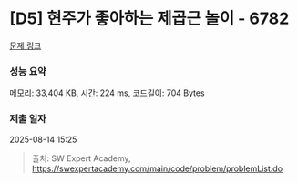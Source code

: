 # [D5] 현주가 좋아하는 제곱근 놀이 - 6782 

[문제 링크](https://swexpertacademy.com/main/code/problem/problemDetail.do?contestProbId=AWgqsAlKr9sDFAW0) 

### 성능 요약

메모리: 33,404 KB, 시간: 224 ms, 코드길이: 704 Bytes

### 제출 일자

2025-08-14 15:25



> 출처: SW Expert Academy, https://swexpertacademy.com/main/code/problem/problemList.do